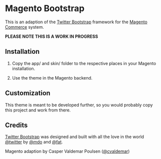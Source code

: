 Magento Bootstrap
=================

This is an adaption of the [Twitter Bootstrap](http://twitter.github.com/bootstrap) framework for the [Magento Commerce](http://www.magentocommerce.com) system.

**PLEASE NOTE THIS IS A WORK IN PROGRESS**

Installation
------------

1. Copy the app/ and skin/ folder to the respective places in your Magento installation.

2. Use the theme in the Magento backend.

Customization
-------------

This theme is meant to be developed further, so you would probably copy this project and work from there.

Credits
-------

[Twitter Bootstrap](http://twitter.github.com/bootstrap) was designed and built with all the love in the world [@twitter](http://twitter.com/twitter) by [@mdo](http://twitter.com/mdo) and [@fat](http://twitter.com/fat).

Magento adaption by Casper Valdemar Poulsen ([@cvaldemar](http://twitter.com/cvaldemar))